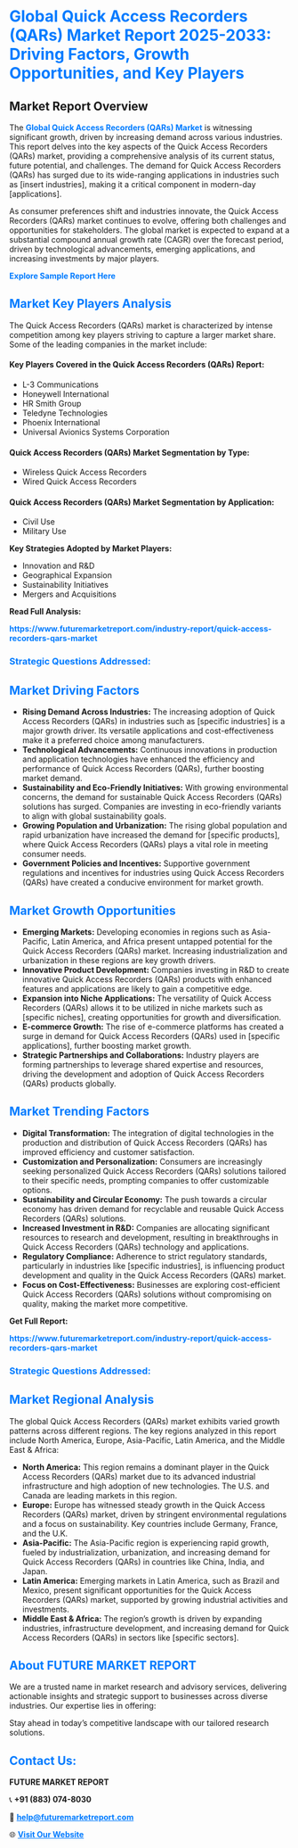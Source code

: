 <h1 style="color: #007BFF;">Global Quick Access Recorders (QARs) Market Report 2025-2033: Driving Factors, Growth Opportunities, and Key Players</h1>

<section id="overview">
<h2>Market Report Overview</h2>
<p>The <a href="https://www.futuremarketreport.com/industry-report/quick-access-recorders-qars-market" style="color: #007BFF; text-decoration: none;"><strong>Global Quick Access Recorders (QARs) Market</strong></a> is witnessing significant growth, driven by increasing demand across various industries. This report delves into the key aspects of the Quick Access Recorders (QARs) market, providing a comprehensive analysis of its current status, future potential, and challenges. The demand for Quick Access Recorders (QARs) has surged due to its wide-ranging applications in industries such as [insert industries], making it a critical component in modern-day [applications].</p>
<p>As consumer preferences shift and industries innovate, the Quick Access Recorders (QARs) market continues to evolve, offering both challenges and opportunities for stakeholders. The global market is expected to expand at a substantial compound annual growth rate (CAGR) over the forecast period, driven by technological advancements, emerging applications, and increasing investments by major players.</p>
</section>

<section id="overview">
<p><a href="https://www.futuremarketreport.com/request-sample/reportId=75512" style="color: #007BFF; text-decoration: none;"><strong>Explore Sample Report Here</strong></a></p>
</section>

<section id="key-players">
<h2 style="color: #007BFF;">Market Key Players Analysis</h2>
<p>The Quick Access Recorders (QARs) market is characterized by intense competition among key players striving to capture a larger market share. Some of the leading companies in the market include:</p>
<h4>Key Players Covered in the Quick Access Recorders (QARs) Report:</h4>
<ul><li>L-3 Communications</li><li>Honeywell International</li><li>HR Smith Group</li><li>Teledyne Technologies</li><li>Phoenix International</li><li>Universal Avionics Systems Corporation</li></ul>
<h4>Quick Access Recorders (QARs) Market Segmentation by Type:</h4>
<ul><li>Wireless Quick Access Recorders</li><li>Wired Quick Access Recorders</li></ul>

<h4>Quick Access Recorders (QARs) Market Segmentation by Application:</h4>
<ul><li>Civil Use</li><li>Military Use</li></ul>
<p><strong>Key Strategies Adopted by Market Players:</strong></p>
<ul>
<li>Innovation and R&D</li>
<li>Geographical Expansion</li>
<li>Sustainability Initiatives</li>
<li>Mergers and Acquisitions</li>
</ul>
</section>

<section>
<p><strong>Read Full Analysis: </strong></p><a href="https://www.futuremarketreport.com/industry-report/quick-access-recorders-qars-market" style="color: #007BFF; text-decoration: none;"><strong>https://www.futuremarketreport.com/industry-report/quick-access-recorders-qars-market</strong></a>
<h3 style="color: #007BFF;">Strategic Questions Addressed:</h3>
</section>

<section id="driving-factors">
<h2 style="color: #007BFF;">Market Driving Factors</h2>
<ul>
<li><strong>Rising Demand Across Industries:</strong> The increasing adoption of Quick Access Recorders (QARs) in industries such as [specific industries] is a major growth driver. Its versatile applications and cost-effectiveness make it a preferred choice among manufacturers.</li>
<li><strong>Technological Advancements:</strong> Continuous innovations in production and application technologies have enhanced the efficiency and performance of Quick Access Recorders (QARs), further boosting market demand.</li>
<li><strong>Sustainability and Eco-Friendly Initiatives:</strong> With growing environmental concerns, the demand for sustainable Quick Access Recorders (QARs) solutions has surged. Companies are investing in eco-friendly variants to align with global sustainability goals.</li>
<li><strong>Growing Population and Urbanization:</strong> The rising global population and rapid urbanization have increased the demand for [specific products], where Quick Access Recorders (QARs) plays a vital role in meeting consumer needs.</li>
<li><strong>Government Policies and Incentives:</strong> Supportive government regulations and incentives for industries using Quick Access Recorders (QARs) have created a conducive environment for market growth.</li>
</ul>
</section>

<section id="growth-opportunities">
<h2 style="color: #007BFF;">Market Growth Opportunities</h2>
<ul>
<li><strong>Emerging Markets:</strong> Developing economies in regions such as Asia-Pacific, Latin America, and Africa present untapped potential for the Quick Access Recorders (QARs) market. Increasing industrialization and urbanization in these regions are key growth drivers.</li>
<li><strong>Innovative Product Development:</strong> Companies investing in R&D to create innovative Quick Access Recorders (QARs) products with enhanced features and applications are likely to gain a competitive edge.</li>
<li><strong>Expansion into Niche Applications:</strong> The versatility of Quick Access Recorders (QARs) allows it to be utilized in niche markets such as [specific niches], creating opportunities for growth and diversification.</li>
<li><strong>E-commerce Growth:</strong> The rise of e-commerce platforms has created a surge in demand for Quick Access Recorders (QARs) used in [specific applications], further boosting market growth.</li>
<li><strong>Strategic Partnerships and Collaborations:</strong> Industry players are forming partnerships to leverage shared expertise and resources, driving the development and adoption of Quick Access Recorders (QARs) products globally.</li>
</ul>
</section>

<section id="trending-factors">
<h2 style="color: #007BFF;">Market Trending Factors</h2>
<ul>
<li><strong>Digital Transformation:</strong> The integration of digital technologies in the production and distribution of Quick Access Recorders (QARs) has improved efficiency and customer satisfaction.</li>
<li><strong>Customization and Personalization:</strong> Consumers are increasingly seeking personalized Quick Access Recorders (QARs) solutions tailored to their specific needs, prompting companies to offer customizable options.</li>
<li><strong>Sustainability and Circular Economy:</strong> The push towards a circular economy has driven demand for recyclable and reusable Quick Access Recorders (QARs) solutions.</li>
<li><strong>Increased Investment in R&D:</strong> Companies are allocating significant resources to research and development, resulting in breakthroughs in Quick Access Recorders (QARs) technology and applications.</li>
<li><strong>Regulatory Compliance:</strong> Adherence to strict regulatory standards, particularly in industries like [specific industries], is influencing product development and quality in the Quick Access Recorders (QARs) market.</li>
<li><strong>Focus on Cost-Effectiveness:</strong> Businesses are exploring cost-efficient Quick Access Recorders (QARs) solutions without compromising on quality, making the market more competitive.</li>
</ul>
</section>

<section>
<p><strong>Get Full Report: </strong></p><a href="https://www.futuremarketreport.com/industry-report/quick-access-recorders-qars-market" style="color: #007BFF; text-decoration: none;"><strong>https://www.futuremarketreport.com/industry-report/quick-access-recorders-qars-market</strong></a>
<h3 style="color: #007BFF;">Strategic Questions Addressed:</h3>
</section>


<section id="regional-analysis">
<h2 style="color: #007BFF;">Market Regional Analysis</h2>
<p>The global Quick Access Recorders (QARs) market exhibits varied growth patterns across different regions. The key regions analyzed in this report include North America, Europe, Asia-Pacific, Latin America, and the Middle East & Africa:</p>
<ul>
<li><strong>North America:</strong> This region remains a dominant player in the Quick Access Recorders (QARs) market due to its advanced industrial infrastructure and high adoption of new technologies. The U.S. and Canada are leading markets in this region.</li>
<li><strong>Europe:</strong> Europe has witnessed steady growth in the Quick Access Recorders (QARs) market, driven by stringent environmental regulations and a focus on sustainability. Key countries include Germany, France, and the U.K.</li>
<li><strong>Asia-Pacific:</strong> The Asia-Pacific region is experiencing rapid growth, fueled by industrialization, urbanization, and increasing demand for Quick Access Recorders (QARs) in countries like China, India, and Japan.</li>
<li><strong>Latin America:</strong> Emerging markets in Latin America, such as Brazil and Mexico, present significant opportunities for the Quick Access Recorders (QARs) market, supported by growing industrial activities and investments.</li>
<li><strong>Middle East & Africa:</strong> The region’s growth is driven by expanding industries, infrastructure development, and increasing demand for Quick Access Recorders (QARs) in sectors like [specific sectors].</li>
</ul>
</section>

<footer>
<h2 style="color: #007BFF;">About FUTURE MARKET REPORT</h2>
<p>We are a trusted name in market research and advisory services, delivering actionable insights and strategic support to businesses across diverse industries. Our expertise lies in offering:</p>

<p>Stay ahead in today’s competitive landscape with our tailored research solutions.</p>

<h2 style="color: #007BFF;">Contact Us:</h2>
<p><strong>FUTURE MARKET REPORT</strong></p>
<p>📞 <strong>+91 (883) 074-8030</strong></p>
<p>📧 <strong><a href="mailto:help@futuremarketreport.com" style="color: #007BFF;">help@futuremarketreport.com</a></strong></p>
<p>🌐 <strong><a href="https://www.futuremarketreport.com/" style="color: #007BFF;">Visit Our Website</a></strong></p>
</footer>